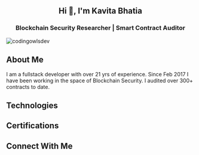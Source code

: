 <h2 align="center"><b>Hi 👋, I'm Kavita Bhatia</b></h2>
<h3 align="center"><b>Blockchain Security Researcher | Smart Contract Auditor</b></h3>
<p align="left"> <img src="https://komarev.com/ghpvc/?username=codingowlsdev&label=Profile%20views&color=0e75b6&style=flat" alt="codingowlsdev" /> </p>

<h2 align><b>About Me</b></h2>
I am a fullstack developer with over 21 yrs of experience. Since Feb 2017 I have been working in the space of Blockchain Security. I audited over 300+ contracts to date.

<h2 align><b>Technologies</b></h2>



<h2 align><b>Certifications</b></h2>


<h2 align><b>Connect With Me</b></h2>
